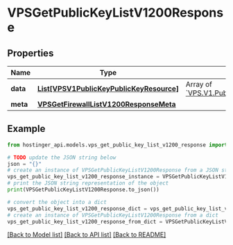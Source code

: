 # VPSGetPublicKeyListV1200Response


## Properties

Name | Type | Description | Notes
------------ | ------------- | ------------- | -------------
**data** | [**List[VPSV1PublicKeyPublicKeyResource]**](VPSV1PublicKeyPublicKeyResource.md) | Array of [&#x60;VPS.V1.PublicKey.PublicKeyResource&#x60;](#model/vpsv1publickeypublickeyresource) | [optional] 
**meta** | [**VPSGetFirewallListV1200ResponseMeta**](VPSGetFirewallListV1200ResponseMeta.md) |  | [optional] 

## Example

```python
from hostinger_api.models.vps_get_public_key_list_v1200_response import VPSGetPublicKeyListV1200Response

# TODO update the JSON string below
json = "{}"
# create an instance of VPSGetPublicKeyListV1200Response from a JSON string
vps_get_public_key_list_v1200_response_instance = VPSGetPublicKeyListV1200Response.from_json(json)
# print the JSON string representation of the object
print(VPSGetPublicKeyListV1200Response.to_json())

# convert the object into a dict
vps_get_public_key_list_v1200_response_dict = vps_get_public_key_list_v1200_response_instance.to_dict()
# create an instance of VPSGetPublicKeyListV1200Response from a dict
vps_get_public_key_list_v1200_response_from_dict = VPSGetPublicKeyListV1200Response.from_dict(vps_get_public_key_list_v1200_response_dict)
```
[[Back to Model list]](../README.md#documentation-for-models) [[Back to API list]](../README.md#documentation-for-api-endpoints) [[Back to README]](../README.md)


